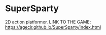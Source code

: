 # SuperSparty
2D action platformer. 
LINK TO THE GAME: https://agecir.github.io/SuperSparty/index.html
